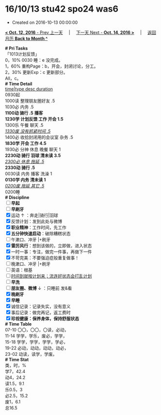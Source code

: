 # 16/10/13 stu42 spo24 was6

- Created on 2016-10-13 00:00:00

[**< Oct. 12, 2016** - Prev 上一天](/lifelogs/2016/10/d12.md) &nbsp; &nbsp; | &nbsp; &nbsp; [下一天 Next - **Oct. 14, 2016 >**](/lifelogs/2016/10/d14.md) &nbsp; &nbsp; |  &nbsp; &nbsp; [返回月历 **Back to Month ^**](/lifelogs/2016/10/index.md)
<br/><div><b># Pri Tasks</b></div><div>「1013计划反馈」</div><div>0，10% 0030 睡：e 没完成。</div><div>1，60% 重构Page：b，开会，封闭讨论，分工。</div><div>2，30% 更新Exp：c 更新部分。</div><div>All，c。</div><div><b># Time Detail</b></div><div><u>time|type desc duration</u></div><div>0930起</div><div>1000读 整理朋友圈好友 .5</div><div>1030必 内务 .5</div><div><b>1100动 骑行 .5</b> <b>播客</b></div><div><b>1230学 计划反馈 工作 开会 1.5</b></div><div>1300乐 午餐 聊天 .5</div><div><u><i>1330废 没有抓紧时间 .5</i></u></div><div>1400必 收拾封闭用的会议室 杂务 .5</div><div><b>1830学 开会 工作 4.5</b></div><div>1930必 分神 休息 晚餐 聊天 1</div><div><b>2230动 骑行 羽球 清未读 3.5</b></div><div><u><i>2300必 休息 拖延 .5</i></u></div><div><b>2330动 骑行 .5</b></div><div>0030读 内务 播客 洗澡 1</div><div><b>0130学 内务 清未读 1</b></div><div><u><i>0200废 拖延 其它 .5</i></u></div><div>0200睡</div><div><b># Discipline</b></div><div><b><input type="checkbox"/></b><b>早起</b></div><div><input type="checkbox"/><b>早刷牙</b></div><div><input checked="true" type="checkbox"/>运动 ↑ ：奔走|骑行|羽球</div><div><input checked="true" type="checkbox"/>反馈计划：发到此处与微博</div><div><input checked="true" type="checkbox"/><b>职业精神</b>：工作时间，先工作</div><div><input checked="true" type="checkbox"/><b>五分钟快速启动</b>：破除糟糕状态</div><div><input type="checkbox"/>午漱口、冲牙 |+刷牙</div><div><input checked="true" type="checkbox"/><b>雷厉风行</b>：想到该做的，立即做，进入状态</div><div><input checked="true" type="checkbox"/>一时一事：专注，做完一件事，再做下一件</div><div><input checked="true" type="checkbox"/>不苛完美：不要强迫症般重复做事！</div><div><input type="checkbox"/>晚漱口、冲牙 |+刷牙</div><div><input type="checkbox"/>英语：根基</div><div><u><input type="checkbox"/></u><u>时间到就按计划来；流连好状态会打乱计划</u></div><div><input type="checkbox"/><b>早洗</b></div><div><b><input type="checkbox"/></b><b>朋友圈、微博</b> ↓ ：只睡前 发&amp;看</div><div><b><input checked="true" type="checkbox"/></b><b>晚刷牙</b></div><div><input checked="true" type="checkbox"/><b>早睡</b></div><div><input checked="true" type="checkbox"/>诚信记录：记录失实，没有意义</div><div><input checked="true" type="checkbox"/>事后记录：做完再记，返工费时</div><div><b><input checked="true" type="checkbox"/></b><b>珍视健康：保养身体，保持舒服状态</b></div><div><b># Time Table</b></div><div>07-10 〇〇，〇〇，〇读，必动，</div><div>11-14 学学，学乐，废必，学学，</div><div>15-18 学学，学学，学学，学必，</div><div>19-22 必动，动动，动动，动必，</div><div>23-02 动读，读学，学废。</div><div><b># Time Stat</b></div><div>类，时，%</div><div>学7，42.4</div><div>动4，24.2</div><div>读1.5，9.1</div><div>乐0.5，3</div><div>必2.5，15.2</div><div>废1，6.1</div><div>总16.5</div>
